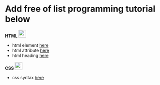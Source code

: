 # Add free of list programming tutorial below

**HTML <img src="https://www.w3.org/html/logo/badge/html5-badge-h-solo.png" width="25" height="25" />**
- html element [here](https://www.w3schools.com/html/html_elements.asp)
- html attribute [here](https://www.w3schools.com/html/html_attributes.asp)
- html heading [here](https://www.w3schools.com/html/html_headings.asp)

**CSS <img src="https://upload.wikimedia.org/wikipedia/commons/thumb/d/d5/CSS3_logo_and_wordmark.svg/1200px-CSS3_logo_and_wordmark.svg.png" width="25" height="25" />**
- css syntax [here](https://www.w3schools.com/css/css_syntax.asp)
